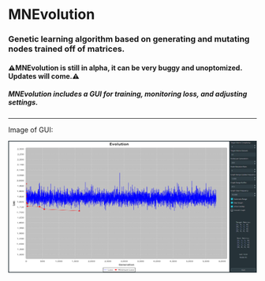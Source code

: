 # MNEvolution

### Genetic learning algorithm based on generating and mutating nodes trained off of matrices.

#### ⚠MNEvolution is still in alpha, it can be very buggy and unoptomized. Updates will come.⚠️

##### MNEvolution includes a GUI for training, monitoring loss, and adjusting settings.

---
Image of GUI:

![GUI](https://github.com/mbednarek360/MNEvolution/raw/master/GUI%20Screenshot.png)
